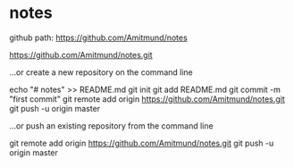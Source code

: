 # notes

github path:
https://github.com/Amitmund/notes

https://github.com/Amitmund/notes.git


…or create a new repository on the command line


echo "# notes" >> README.md
git init
git add README.md
git commit -m "first commit"
git remote add origin https://github.com/Amitmund/notes.git
git push -u origin master



…or push an existing repository from the command line


git remote add origin https://github.com/Amitmund/notes.git
git push -u origin master



